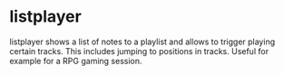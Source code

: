 # listplayer
listplayer shows a list of notes to a playlist and allows to trigger playing certain tracks. This includes jumping to positions in tracks. Useful for example for a RPG gaming session.
